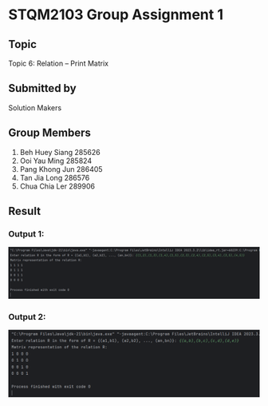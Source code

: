 # STQM2103 Group Assignment 1

## Topic
Topic 6: Relation – Print Matrix

## Submitted by
Solution Makers

## Group Members
1. Beh Huey Siang 285626
2. Ooi Yau Ming 285824
3. Pang Khong Jun 286405
4. Tan Jia Long 286576
5. Chua Chia Ler 289906

## Result
### Output 1:
![Output 1](resources/output1.png)

### Output 2:
![Output 2](resources/output2.png)


